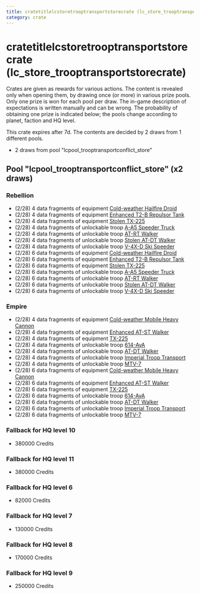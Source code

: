 ```yaml
---
title: cratetitlelcstoretrooptransportstorecrate (lc_store_trooptransportstorecrate)
category: crate
---
```


# cratetitlelcstoretrooptransportstorecrate (lc_store_trooptransportstorecrate)

Crates are given as rewards for various actions. The content is revealed only when opening them, by drawing once (or more) in various prize pools. Only one prize is won for each pool per draw. The in-game description of expectations is written manually and can be wrong. The probability of obtaining one prize is indicated below; the pools change according to planet, faction and HQ level.

This crate expires after 7d. The contents are decided by 2 draws from 1 different pools.
  * 2 draws from pool "lcpool_trooptransportconflict_store"

## Pool "lcpool_trooptransportconflict_store" (x2 draws)

### Rebellion

  * (2/28) 4 data fragments of equipment [Cold-weather Hailfire Droid](eqpRebelArcticHailfire)
  * (2/28) 4 data fragments of equipment [Enhanced T2-B Repulsor Tank](eqpRebelT2BTankHalfSkin)
  * (2/28) 4 data fragments of equipment [Stolen TX-225](eqpRebelHovertank)
  * (2/28) 4 data fragments of unlockable troop [A-A5 Speeder Truck](RebelTransportVehicle)
  * (2/28) 4 data fragments of unlockable troop [AT-RT Walker](ATRT)
  * (2/28) 4 data fragments of unlockable troop [Stolen AT-DT Walker](RebelChicken)
  * (2/28) 4 data fragments of unlockable troop [V-4X-D Ski Speeder](PolarShip)
  * (2/28) 6 data fragments of equipment [Cold-weather Hailfire Droid](eqpRebelArcticHailfire)
  * (2/28) 6 data fragments of equipment [Enhanced T2-B Repulsor Tank](eqpRebelT2BTankHalfSkin)
  * (2/28) 6 data fragments of equipment [Stolen TX-225](eqpRebelHovertank)
  * (2/28) 6 data fragments of unlockable troop [A-A5 Speeder Truck](RebelTransportVehicle)
  * (2/28) 6 data fragments of unlockable troop [AT-RT Walker](ATRT)
  * (2/28) 6 data fragments of unlockable troop [Stolen AT-DT Walker](RebelChicken)
  * (2/28) 6 data fragments of unlockable troop [V-4X-D Ski Speeder](PolarShip)

### Empire

  * (2/28) 4 data fragments of equipment [Cold-weather Mobile Heavy Cannon](eqpEmpireArcticMHC)
  * (2/28) 4 data fragments of equipment [Enhanced AT-ST Walker](eqpEmpireATSTHalfSkin)
  * (2/28) 4 data fragments of equipment [TX-225](eqpEmpireHovertank)
  * (2/28) 4 data fragments of unlockable troop [614-AvA](614AVA)
  * (2/28) 4 data fragments of unlockable troop [AT-DT Walker](EmpireChicken)
  * (2/28) 4 data fragments of unlockable troop [Imperial Troop Transport](EmpireTransportVehicle)
  * (2/28) 4 data fragments of unlockable troop [MTV-7](MTV7)
  * (2/28) 6 data fragments of equipment [Cold-weather Mobile Heavy Cannon](eqpEmpireArcticMHC)
  * (2/28) 6 data fragments of equipment [Enhanced AT-ST Walker](eqpEmpireATSTHalfSkin)
  * (2/28) 6 data fragments of equipment [TX-225](eqpEmpireHovertank)
  * (2/28) 6 data fragments of unlockable troop [614-AvA](614AVA)
  * (2/28) 6 data fragments of unlockable troop [AT-DT Walker](EmpireChicken)
  * (2/28) 6 data fragments of unlockable troop [Imperial Troop Transport](EmpireTransportVehicle)
  * (2/28) 6 data fragments of unlockable troop [MTV-7](MTV7)

### Fallback for HQ level 10

  * 380000 Credits

### Fallback for HQ level 11

  * 380000 Credits

### Fallback for HQ level 6

  * 82000 Credits

### Fallback for HQ level 7

  * 130000 Credits

### Fallback for HQ level 8

  * 170000 Credits

### Fallback for HQ level 9

  * 250000 Credits